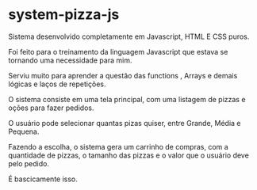 # system-pizza-js

Sistema desenvolvido completamente em Javascript, HTML E CSS puros.

Foi feito para  o treinamento da linguagem Javascript que estava se tornando uma necessidade para mim.

Serviu muito para aprender a questão das functions , Arrays e demais lógicas e laços de repetições.

O sistema consiste em uma tela principal, com uma listagem de pizzas e oções para fazer pedidos.

O usuário pode selecionar quantas pizas quiser, entre Grande, Média e Pequena.

Fazendo a escolha, o sistema gera um carrinho de compras, com a quantidade de pizzas, o tamanho das pizzas e o valor que o usuário deve pelo pedido.

É bascicamente isso.
